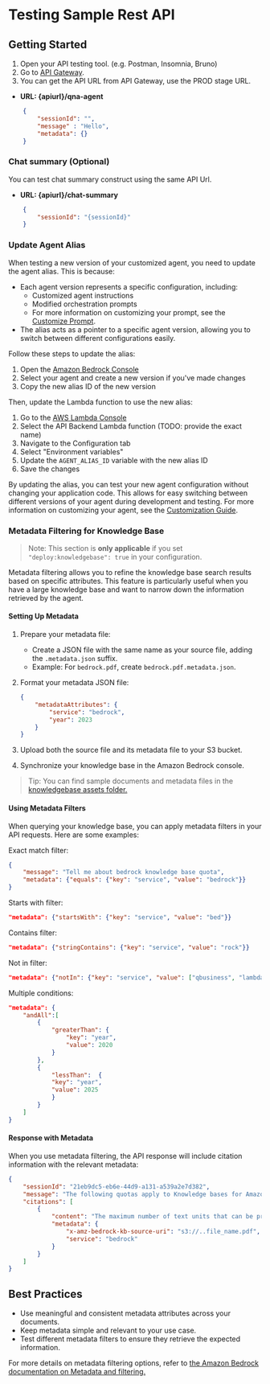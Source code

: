 # Testing Sample Rest API

## Getting Started

1. Open your API testing tool. (e.g. Postman, Insomnia, Bruno)
2. Go to [API Gateway](https://console.aws.amazon.com/apigateway).
3. You can get the API URL from API Gateway, use the PROD stage URL.

- **URL: {apiurl}/qna-agent**

```json
    {
        "sessionId": "",
        "message" : "Hello",
        "metadata": {} 
    }
```

### Chat summary (Optional)

You can test chat summary construct using the same API Url.

- **URL: {apiurl}/chat-summary**

```json
    {
        "sessionId": "{sessionId}" 
    }
```

### Update Agent Alias

When testing a new version of your customized agent, you need to update the agent alias. This is because:

- Each agent version represents a specific configuration, including:
    - Customized agent instructions
    - Modified orchestration prompts
    - For more information on customizing your prompt, see the [Customize Prompt](CUSTOMIZATION.md#customize-prompts).
- The alias acts as a pointer to a specific agent version, allowing you to switch between different configurations easily.

Follow these steps to update the alias:

1. Open the [Amazon Bedrock Console](https://console.aws.amazon.com/bedrock)
2. Select your agent and create a new version if you've made changes
3. Copy the new alias ID of the new version

Then, update the Lambda function to use the new alias:

1. Go to the [AWS Lambda Console](https://console.aws.amazon.com/lambda)
2. Select the API Backend Lambda function (TODO: provide the exact name)
3. Navigate to the Configuration tab
4. Select "Environment variables"
5. Update the `AGENT_ALIAS_ID` variable with the new alias ID
6. Save the changes

By updating the alias, you can test your new agent configuration without changing your application code.
This allows for easy switching between different versions of your agent during development and testing.
For more information on customizing your agent, see the [Customization Guide](CUSTOMIZATION.md#customize-prompts).

### Metadata Filtering for Knowledge Base

> Note: This section is **only applicable** if you set `"deploy:knowledgebase": true` in your configuration.

Metadata filtering allows you to refine the knowledge base search results based on specific attributes. 
This feature is particularly useful when you have a large knowledge base and want to narrow down the information retrieved by the agent.

#### Setting Up Metadata

1. Prepare your metadata file:
    - Create a JSON file with the same name as your source file, adding the `.metadata.json` suffix.
    - Example: For `bedrock.pdf`, create `bedrock.pdf.metadata.json`.

2. Format your metadata JSON file:

    ```json
    {
        "metadataAttributes": {
            "service": "bedrock",
            "year": 2023
        }
    }
    ```

3. Upload both the source file and its metadata file to your S3 bucket.

4. Synchronize your knowledge base in the Amazon Bedrock console.

> Tip: You can find sample documents and metadata files in the [knowledgebase assets folder.](../packages/cdk_infra/src/assets/knowledgebase)

#### Using Metadata Filters

When querying your knowledge base, you can apply metadata filters in your API requests. Here are some examples:

Exact match filter:

```json
{
    "message": "Tell me about bedrock knowledge base quota",
    "metadata": {"equals": {"key": "service", "value": "bedrock"}}
}
```

Starts with filter:
```json
"metadata": {"startsWith": {"key": "service", "value": "bed"}}
```

Contains filter:
```json
"metadata": {"stringContains": {"key": "service", "value": "rock"}}
```

Not in filter: 
```json
"metadata": {"notIn": {"key": "service", "value": ["qbusiness", "lambda"]}}
```

Multiple conditions:
```json
"metadata": {
    "andAll":[
        {
            "greaterThan": {
                "key": "year", 
                "value": 2020
            }
        },
        {
            "lessThan":  {
            "key": "year", 
            "value": 2025
            }
        }
    ]
}
```

#### Response with Metadata

When you use metadata filtering, the API response will include citation information with the relevant metadata:

```json
{
    "sessionId": "21eb9dc5-eb6e-44d9-a131-a539a2e7d382",
    "message": "The following quotas apply to Knowledge bases for Amazon Bedrock: ...",
    "citations": [
        {
            "content": "The maximum number of text units that can be processed ...",
            "metadata": {
                "x-amz-bedrock-kb-source-uri": "s3://..file_name.pdf",
                "service": "bedrock"
            }
        }
    ]
}
```

## Best Practices

- Use meaningful and consistent metadata attributes across your documents.
- Keep metadata simple and relevant to your use case.
- Test different metadata filters to ensure they retrieve the expected information. 
 
For more details on metadata filtering options, refer to [the Amazon Bedrock documentation on Metadata and filtering.](https://docs.aws.amazon.com/bedrock/latest/userguide/kb-test-config.html) 